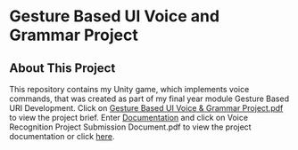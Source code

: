 # Gesture Based UI Voice and Grammar Project
## About This Project
This repository contains my Unity game, which implements voice commands, that was created as part of my final year module Gesture Based URI Development. Click on [Gesture Based UI Voice & Grammar Project.pdf](Gesture%20Based%20UI%20Voice%20&%20Grammar%20Project.pdf) to view the project brief. Enter [Documentation](Documentation) and click on Voice Recognition Project Submission Document.pdf to view the project documentation or click [here](Documentation/Voice%20Recognition%20Project%20Submission%20Document.pdf).
